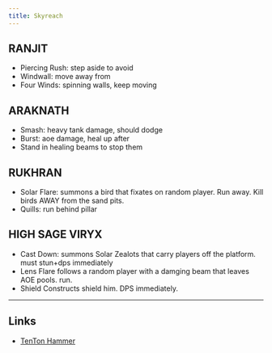 ```yaml
---
title: Skyreach
---
```


## RANJIT
* Piercing Rush: step aside to avoid
* Windwall: move away from
* Four Winds: spinning walls, keep moving

## ARAKNATH
* Smash: heavy tank damage, should dodge
* Burst: aoe damage, heal up after
* Stand in healing beams to stop them

## RUKHRAN
* Solar Flare: summons a bird that fixates on random player. Run away. Kill birds AWAY from the sand pits.
* Quills: run behind pillar

## HIGH SAGE VIRYX
* Cast Down: summons Solar Zealots that carry players off the platform. must stun+dps immediately
* Lens Flare follows a random player with a damging beam that leaves AOE pools. run.
* Shield Constructs shield him. DPS immediately.

----

## Links
* [TenTon Hammer](http://www.tentonhammer.com/guides/world-warcraft/warlords-draenor-skyreach-guide)
